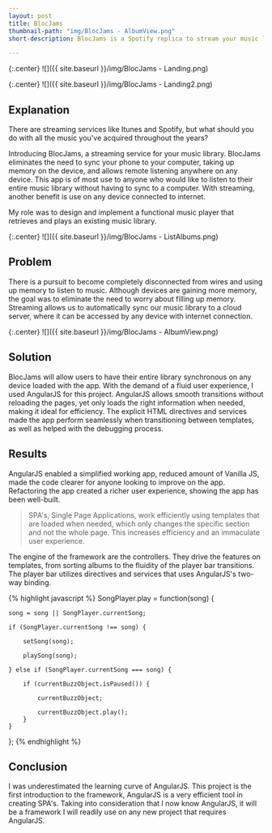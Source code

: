 ```yaml
---
layout: post
title: BlocJams
thumbnail-path: "img/BlocJams - AlbumView.png"
short-description: BlocJams is a Spotify replica to stream your music library.

---
```


{:.center}
![]({{ site.baseurl }}/img/BlocJams - Landing.png)

{:.center}
![]({{ site.baseurl }}/img/BlocJams - Landing2.png)

## Explanation

There are streaming services like Itunes and Spotify, but what should you do with all the music you've acquired throughout the years?  

Introducing BlocJams, a streaming service for your music library.  BlocJams eliminates the need to sync your phone to your computer, taking up memory on the device, and allows remote listening anywhere on any device.  This app is of most use to anyone who would like to listen to their entire music library without having to sync to a computer.  With streaming, another benefit is use on any device connected to internet.  

My role was to design and implement a functional music player that retrieves and plays an existing music library.

{:.center}
![]({{ site.baseurl }}/img/BlocJams - ListAlbums.png)

## Problem

There is a pursuit to become completely disconnected from wires and using up memory to listen to music.  Although devices are gaining more memory, the goal was to eliminate the need to worry about filling up memory.  Streaming allows us to automatically sync our music library to a cloud server, where it can be accessed by any device with internet connection.

{:.center}
![]({{ site.baseurl }}/img/BlocJams - AlbumView.png)

## Solution

BlocJams will allow users to have their entire library synchronous on any device loaded with the app.  With the demand of a fluid user experience, I used AngularJS for this project.  AngularJS allows smooth transitions without reloading the pages, yet only loads the right information when needed, making it ideal for efficiency.  The explicit HTML directives and services made the app perform seamlessly when transitioning between templates, as well as helped with the debugging process.

## Results

AngularJS enabled a simplified working app, reduced amount of Vanilla JS, made the code clearer for anyone looking to improve on the app.  Refactoring the app created a richer user experience, showing the app has been well-built.

> SPA's, Single Page Applications, work efficiently using templates that are loaded when needed, which only changes the specific section and not the whole page.  This increases efficiency and an immaculate user experience.

The engine of the framework are the controllers.  They drive the features on templates, from sorting albums to the fluidity of the player bar transitions. The player bar utilizes directives and services that uses AngularJS's two-way binding.

{% highlight javascript %}
SongPlayer.play = function(song) {

    song = song || SongPlayer.currentSong;

    if (SongPlayer.currentSong !== song) {

        setSong(song);

        playSong(song);

    } else if (SongPlayer.currentSong === song) {

        if (currentBuzzObject.isPaused()) {

            currentBuzzObject;

            currentBuzzObject.play();
        }
    }
};
{% endhighlight %}

## Conclusion

I was underestimated the learning curve of AngularJS.  This project is the first introduction to the framework, AngularJS is a very efficient tool in creating SPA's.  Taking into consideration that I now know AngularJS, it will be a framework I will readily use on any new project that requires AngularJS.
